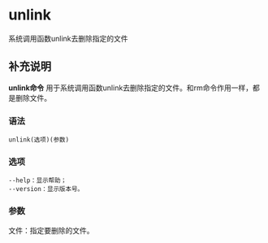 unlink
===

系统调用函数unlink去删除指定的文件

## 补充说明

**unlink命令** 用于系统调用函数unlink去删除指定的文件。和rm命令作用一样，都是删除文件。

###  语法

```
unlink(选项)(参数)
```

###  选项

```
--help：显示帮助；
--version：显示版本号。
```

###  参数

文件：指定要删除的文件。


<!-- Linux命令行搜索引擎：https://jaywcjlove.github.io/linux-command/ -->